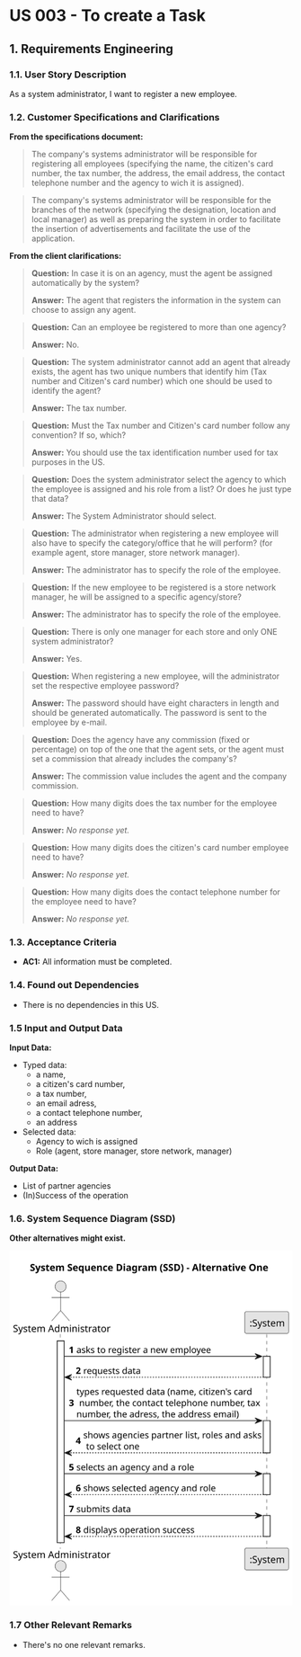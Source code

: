 # US 003 - To create a Task 

## 1. Requirements Engineering


### 1.1. User Story Description


As a system administrator, I want to register a new employee.



### 1.2. Customer Specifications and Clarifications 


**From the specifications document:**

>	The company's systems administrator will be responsible for registering all employees (specifying the name, the citizen's card number, the tax number, the address, the email address, the contact telephone number and the agency to wich it is assigned).

>	The company's systems administrator will be responsible for the branches of the network (specifying the designation, location and local manager) as well as preparing the system in order to facilitate the insertion of advertisements and facilitate the use of the application.


**From the client clarifications:**

> **Question:** In case it is on an agency, must the agent be assigned automatically by the system?
>  
> **Answer:** The agent that registers the information in the system can choose to assign any agent.



> **Question:** Can an employee be registered to more than one agency?
>
> **Answer:** No.



> **Question:** The system administrator cannot add an agent that already exists, the agent has two unique numbers that identify him (Tax number and Citizen's card number) which one should be used to identify the agent?
>
> **Answer:** The tax number.



> **Question:** Must the Tax number and Citizen's card number follow any convention? If so, which?
>
> **Answer:** You should use the tax identification number used for tax purposes in the US.




> **Question:** Does the system administrator select the agency to which the employee is assigned and his role from a list? Or does he just type that data?
>
> **Answer:** The System Administrator should select.



> **Question:** The administrator when registering a new employee will also have to specify the category/office that he will perform? (for example agent, store manager, store network manager).
> 
> **Answer:** The administrator has to specify the role of the employee.



> **Question:**  If the new employee to be registered is a store network manager, he will be assigned to a specific agency/store?
> 
> **Answer:** The administrator has to specify the role of the employee.
 
 
 
> **Question:**  There is only one manager for each store and only ONE system administrator?
>
> **Answer:** Yes.
 
 
 
> **Question:**  When registering a new employee, will the administrator set the respective employee password?
> 
> **Answer:** The password should have eight characters in length and should be generated automatically. The password is sent to the employee by e-mail.



> **Question:** Does the agency have any commission (fixed or percentage) on top of the one that the agent sets, or the agent must set a commission that already includes the company's?
>
> **Answer:** The commission value includes the agent and the company commission.



> **Question:** How many digits does the tax number for the employee need to have?
>
> **Answer:** _No response yet._



> **Question:** How many digits does the citizen's card number employee need to have?
>
> **Answer:** _No response yet._



> **Question:** How many digits does the contact telephone number for the employee need to have?
>
> **Answer:** _No response yet._

### 1.3. Acceptance Criteria


* **AC1:** All information must be completed.
 


### 1.4. Found out Dependencies


* There is no dependencies in this US.

### 1.5 Input and Output Data


**Input Data:**

* Typed data:
	* a name, 
	* a citizen's card number,
	* a tax number,
	* an email adress,
	* a contact telephone number,
    * an address
* Selected data:
	* Agency to wich is assigned
    * Role (agent, store manager, store network, manager)


**Output Data:**

* List of partner agencies
* (In)Success of the operation

### 1.6. System Sequence Diagram (SSD)

**Other alternatives might exist.**


![System Sequence Diagram - Alternative One](svg/us006-system-sequence-diagram-alternative-one.svg)


### 1.7 Other Relevant Remarks

* There's no one relevant remarks.